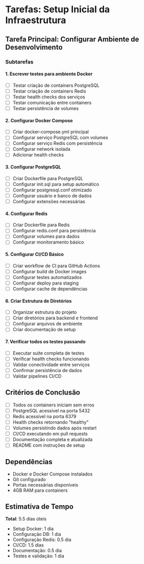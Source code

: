 # Tarefas: Setup Inicial da Infraestrutura

## Tarefa Principal: Configurar Ambiente de Desenvolvimento

### Subtarefas

#### 1. Escrever testes para ambiente Docker
- [ ] Testar criação de containers PostgreSQL
- [ ] Testar criação de containers Redis  
- [ ] Testar health checks dos serviços
- [ ] Testar comunicação entre containers
- [ ] Testar persistência de volumes

#### 2. Configurar Docker Compose
- [ ] Criar docker-compose.yml principal
- [ ] Configurar serviço PostgreSQL com volumes
- [ ] Configurar serviço Redis com persistência
- [ ] Configurar network isolada
- [ ] Adicionar health checks

#### 3. Configurar PostgreSQL
- [ ] Criar Dockerfile para PostgreSQL
- [ ] Configurar init.sql para setup automático
- [ ] Configurar postgresql.conf otimizado
- [ ] Configurar usuário e banco de dados
- [ ] Configurar extensões necessárias

#### 4. Configurar Redis
- [ ] Criar Dockerfile para Redis
- [ ] Configurar redis.conf para persistência
- [ ] Configurar volumes para dados
- [ ] Configurar monitoramento básico

#### 5. Configurar CI/CD Básico
- [ ] Criar workflow de CI para GitHub Actions
- [ ] Configurar build de Docker images
- [ ] Configurar testes automatizados
- [ ] Configurar deploy para staging
- [ ] Configurar cache de dependências

#### 6. Criar Estrutura de Diretórios
- [ ] Organizar estrutura do projeto
- [ ] Criar diretórios para backend e frontend
- [ ] Configurar arquivos de ambiente
- [ ] Criar documentação de setup

#### 7. Verificar todos os testes passando
- [ ] Executar suite completa de testes
- [ ] Verificar health checks funcionando
- [ ] Validar conectividade entre serviços
- [ ] Confirmar persistência de dados
- [ ] Validar pipelines CI/CD

## Critérios de Conclusão

- [ ] Todos os containers iniciam sem erros
- [ ] PostgreSQL acessível na porta 5432
- [ ] Redis acessível na porta 6379
- [ ] Health checks retornando "healthy"
- [ ] Volumes persistindo dados após restart
- [ ] CI/CD executando em pull requests
- [ ] Documentação completa e atualizada
- [ ] README com instruções de setup

## Dependências

- Docker e Docker Compose instalados
- Git configurado
- Portas necessárias disponíveis
- 4GB RAM para containers

## Estimativa de Tempo

**Total**: 5.5 dias úteis
- Setup Docker: 1 dia
- Configuração DB: 1 dia
- Configuração Redis: 0.5 dia
- CI/CD: 1.5 dias
- Documentação: 0.5 dia
- Testes e validação: 1 dia
